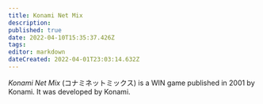 ```yaml
---
title: Konami Net Mix
description: 
published: true
date: 2022-04-10T15:35:37.426Z
tags: 
editor: markdown
dateCreated: 2022-04-01T23:03:14.632Z
---
```


_Konami Net Mix_ (<span lang='ja'>コナミネットミックス</span>) is a WIN game published in 2001 by Konami.
It was developed by Konami.
